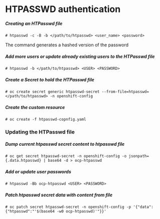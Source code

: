 # HTPASSWD authentication

##### Creating an HTPasswd file

```
# htpasswd -c -B -b </path/to/htpasswd> <user_name> <password>
```

The command generates a hashed version of the password

##### Add more users or update already existing users to the HTPasswd file

```
# htpasswd -b </path/to/htpasswd> <USER> <PASSWORD>
```

##### Create a Secret to hold the HTPasswd file

```
# oc create secret generic htpasswd-secret --from-file=htpasswd=</path/to/htpasswd> -n openshift-config
```

##### Create the custom resource

```
# oc create -f htpasswd-copnfig.yaml
```

### Updating the HTPasswd file

##### Dump current htpasswd secret content to htpasswd file

```
# oc get secret htpasswd-secret -n openshift-config -o jsonpath={.data.htpasswd} | base64 -d > ocp-htpasswd
```

##### Add or update user passwords

```
# htpasswd -Bb ocp-htpasswd <USER> <PASSWORD>
```

##### Patch htpasswd secret data with content from file

```
# oc patch secret htpasswd-secret -n openshift-config -p '{"data":{"htpasswd":"'$(base64 -w0 ocp-htpasswd)'"}}'
